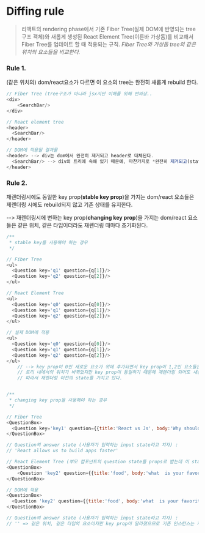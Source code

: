 # Diffing rule
  > 리액트의 rendering phase에서 기존 Fiber Tree(실제 DOM에 반영되는 tree구조 객체)와 새롭게 생성된 React Element Tree(이른바 가상돔)를 비교해서 Fiber Tree를 업데이트 할 때 
  > 적용되는 규칙. *Fiber Tree와 가상돔 tree의 같은 위치의 요소들을 비교한다.*
  >

### Rule 1. 
(같은 위치의) dom/react요소가 다르면 이 요소의 tree는 완전히 새롭게 rebuild 한다.

~~~js
// Fiber Tree (tree구조가 아니라 jsx지만 이해를 위해 편의상..
<div>
    <SearchBar/>
</div>

// React element tree
<header>
  <SearchBar/>
</header>

// DOM에 적용될 결과물
<header> --> div는 dom에서 완전히 제거되고 header로 대체된다.
  <SearchBar/> --> div의 트리에 속해 있기 때문에, 마찬가지로 *완전히 제거되고(state도 당연히 제거됨)* 새로운 SearchBar인스턴스로 대체됨.
</header>
~~~

### Rule 2.
재렌더링시에도 동일한 key prop(**stable key prop**)을 가지는 dom/react 요소들은 제렌더링 시에도 rebuild되지 않고 기존 상태를 유지한다.

--> 재렌더링시에 변하는 key prop(**changing key prop**)을 가지는 dom/react 요소들은 같은 위치, 같은 타입이더라도 재렌더링 때마다 초기화된다.
~~~js
/**
 * stable key를 사용해야 하는 경우 
 */ 

// Fiber Tree
<ul>
  <Question key='q1' question={q[1]}/>
  <Question key='q2' question={q[2]}/>
</ul>

// React Element Tree
<ul>
  <Question key='q0' question={q[0]}/>
  <Question key='q1' question={q[1]}/>
  <Question key='q2' question={q[2]}/>
</ul>

// 실제 DOM에 적용
<ul>
  <Question key='q0' question={q[0]}/> 
  <Question key='q1' question={q[1]}/> 
  <Question key='q2' question={q[2]}/>
</ul>
    // --> key prop이 0인 새로운 요소가 위에 추가되면서 key prop이 1,2인 요소들은
    // 트리 내에서의 위치가 바뀌었지만 key prop이 동일하기 때문에 재렌더링 되어도 새롭게 생성되지 않고, 
    // 따라서 재렌더링 이전의 state를 가지고 있다. 


/**
 * changing key prop을 사용해야 하는 경우
 */

// Fiber Tree
<QuestionBox>
  <Question key='key1' question={{title:'React vs Js', body:'Why should we use React?'}}/>
</QuestionBox>

// Question의 answer state (사용자가 입력하는 input state라고 치자) :
// 'React allows us to build apps faster'

// React Element Tree (부모 컴포넌트의 question state를 props로 받는데 이 state가 변했음)
<QuestionBox>
    <Question 'key2' question={{title:'food', body:'what  is your favorite food?'}}/>
</QuestionBox>

// DOM에 적용
<QuestionBox>
  <Question 'key2' question={{title:'food', body:'what  is your favorite food?'}}/>
</QuestionBox>

// Question의 answer state (사용자가 입력하는 input state라고 치자) :
// '' => 같은 위치, 같은 타입의 요소이지만 key prop이 달라졌으므로 기존 인스턴스는 제거되고 새로운 인스턴스가 build되어서 state도 초기화 된다. 
~~~